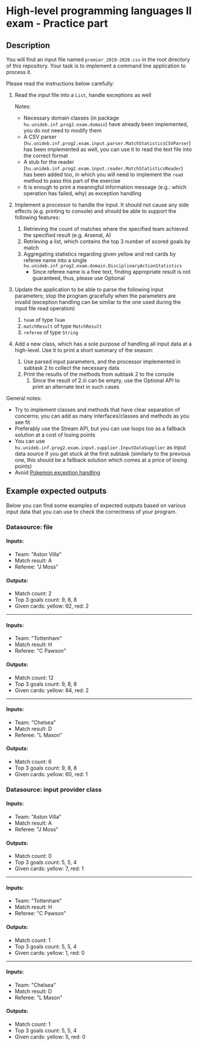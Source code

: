 # High-level programming languages II exam - Practice part

## Description

You will find an input file named `premier_2019-2020.csv` in the root directory of this repository.
Your task is to implement a command line application to process it.

Please read the instructions below carefully:
1. Read the input file into a `List`, handle exceptions as well
  
    Notes:
    * Necessary domain classes (in package `hu.unideb.inf.prog2.exam.domain`) have already been implemented, you do not need to modify them
    * A CSV parser (`hu.unideb.inf.prog2.exam.input.parser.MatchStatisticsCSVParser`) has been implemented as well, you can use it to read the text file into the correct format
    * A stub for the reader (`hu.unideb.inf.prog2.exam.input.reader.MatchStatisticsReader`) has been added too, in which you will need to implement the `read` method to pass this part of the exercise
    * It is enough to print a meaningful information message (e.g.: which operation has failed, why) as exception handling
1. Implement a processor to handle the input. It should not cause any side effects (e.g. printing to console) and should be able to support the following features:
   1. Retrieving the count of matches where the specified team achieved the specified result (e.g. Arsenal, A)
   1. Retrieving a list, which contains the top 3 number of scored goals by match
   1. Aggregating statistics regarding given yellow and red cards by referee name into a single `hu.unideb.inf.prog2.exam.domain.DisciplinaryActionStatistics`
      * Since referee name is a free text, finding appropriate result is not guaranteed, thus, please use Optional
1. Update the application to be able to parse the following input parameters; stop the program gracefully when the parameters are invalid (exception handling can be similar to the one used during the input file read operation)
   1. `team` of type `Team`
   1. `matchResult` of type `MatchResult`
   1. `referee` of type `String`
1. Add a new class, which has a sole purpose of handling all input data at a high-level. Use it to print a short summary of the season:
   1. Use parsed input parameters, and the processor implemented in subtask 2 to collect the necessary data
   1. Print the results of the methods from subtask 2 to the console
      1. Since the result of 2.iii can be empty, use the Optional API to print an alternate text in such cases
   
General notes:
   * Try to implement classes and methods that have clear separation of concerns; you can add as many interfaces/classes and methods as you see fit
   * Preferably use the Stream API, but you can use loops too as a fallback solution at a cost of losing points
   * You can use `hu.unideb.inf.prog2.exam.input.supplier.InputDataSupplier` as input data source if you get stuck
     at the first subtask (similarly to the previous one, this should be a fallback solution which comes at a price of losing points)
   * Avoid [Pokemon exception handling](https://wiki.c2.com/?PokemonExceptionHandling)

## Example expected outputs

Below you can find some examples of expected outputs based on various input data that you can use to
check the correctness of your program.

### Datasource: file

#### Inputs:

   * Team: "Aston Villa"
   * Match result: A
   * Referee: "J Moss"

#### Outputs:

   * Match count: 2
   * Top 3 goals count: 9, 8, 8
   * Given cards: yellow: 92, red: 2

---

#### Inputs:

   * Team: "Tottenham"
   * Match result: H
   * Referee: "C Pawson"

#### Outputs:

   * Match count: 12
   * Top 3 goals count: 9, 8, 8
   * Given cards: yellow: 84, red: 2

---

#### Inputs:

   * Team: "Chelsea"
   * Match result: D
   * Referee: "L Mason"

#### Outputs:

   * Match count: 6
   * Top 3 goals count: 9, 8, 8
   * Given cards: yellow: 60, red: 1

### Datasource: input provider class

#### Inputs:

   * Team: "Aston Villa"
   * Match result: A
   * Referee: "J Moss"

#### Outputs:

   * Match count: 0
   * Top 3 goals count: 5, 5, 4
   * Given cards: yellow: 7, red: 1

---

#### Inputs:

   * Team: "Tottenham"
   * Match result: H
   * Referee: "C Pawson"

#### Outputs:

   * Match count: 1
   * Top 3 goals count: 5, 5, 4
   * Given cards: yellow: 1, red: 0

---

#### Inputs:

   * Team: "Chelsea"
   * Match result: D
   * Referee: "L Mason"

#### Outputs:

   * Match count: 1
   * Top 3 goals count: 5, 5, 4
   * Given cards: yellow: 5, red: 0
